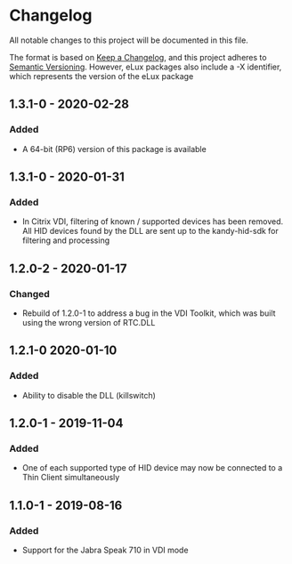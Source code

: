 # Changelog
All notable changes to this project will be documented in this file.

The format is based on [Keep a Changelog](https://keepachangelog.com/en/1.0.0/),
and this project adheres to [Semantic Versioning](https://semver.org/spec/v2.0.0.html). However, eLux packages also include a -X identifier, which represents the version of the eLux package

## 1.3.1-0 - 2020-02-28
### Added
- A 64-bit (RP6) version of this package is available

## 1.3.1-0 - 2020-01-31
### Added
- In Citrix VDI, filtering of known / supported devices has been removed. All HID devices found by the DLL are sent up to the kandy-hid-sdk for filtering and processing

## 1.2.0-2 - 2020-01-17
### Changed
- Rebuild of 1.2.0-1 to address a bug in the VDI Toolkit, which was built using the wrong version of RTC.DLL

## 1.2.1-0 2020-01-10
### Added
- Ability to disable the DLL (killswitch)

## 1.2.0-1 - 2019-11-04
### Added
- One of each supported type of HID device may now be connected to a Thin Client simultaneously

## 1.1.0-1 - 2019-08-16
### Added
- Support for the Jabra Speak 710 in VDI mode

<!-- changelog possible fields:
### Added
### Changed
### Removed
### Deprecated
### Fixed
### Security
>
